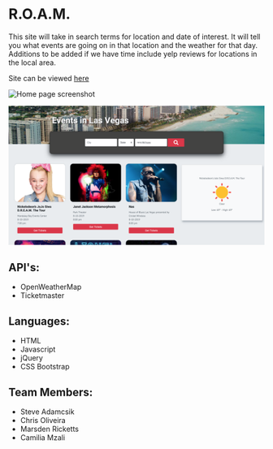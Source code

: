 # R.O.A.M.
This site will take in search terms for location and date of interest.  It will tell you what events are going on in that location and the weather for that day. Additions to be added if we have time include yelp reviews for locations in the local area.

Site can be viewed [here](https://camiliamzali.github.io/R.O.A.M./)

![Home page screenshot](https://raw.githubusercontent.com/camiliamzali/R.O.A.M./master/assets/images/roamhomepage.png)

![Results page screenshot](https://raw.githubusercontent.com/camiliamzali/R.O.A.M./master/assets/images/Screenshot.png)

## API's:
* OpenWeatherMap
* Ticketmaster

## Languages:
* HTML
* Javascript
* jQuery
* CSS Bootstrap

## Team Members:
* Steve Adamcsik
* Chris Oliveira
* Marsden Ricketts
* Camilia Mzali
